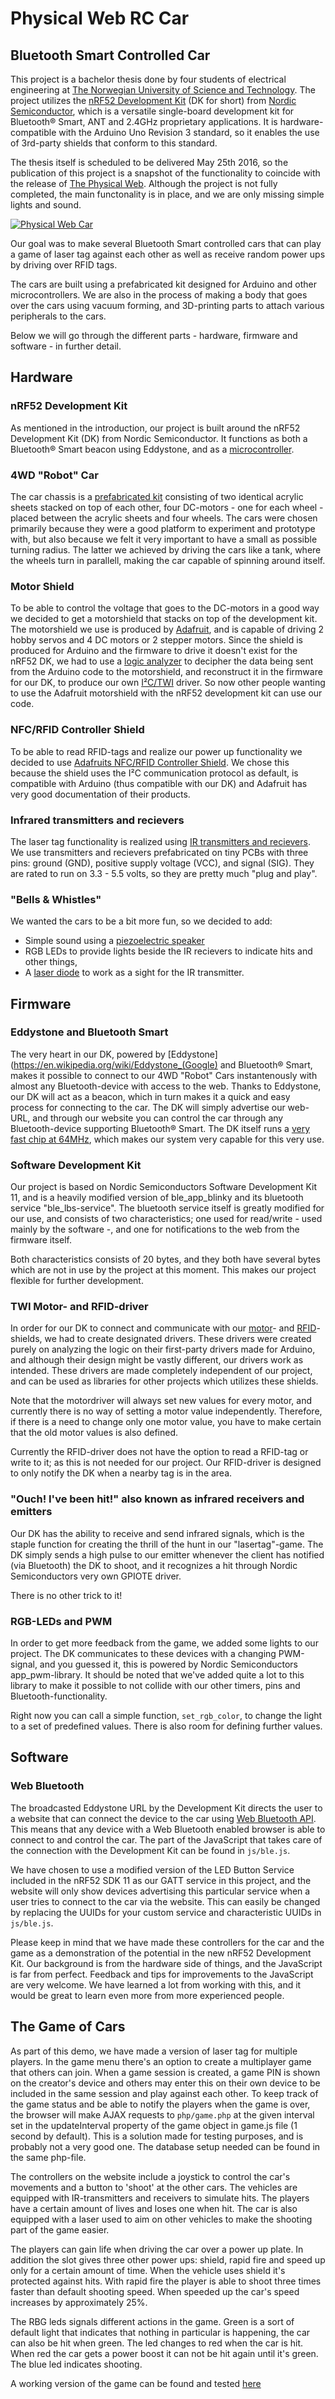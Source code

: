 # **Physical Web RC Car**
## **Bluetooth Smart Controlled Car**

This project is a bachelor thesis done by four students of electrical engineering at [The Norwegian University of Science and Technology](http://www.ntnu.edu/).
The project utilizes the [nRF52 Development Kit](http://no.mouser.com/new/nordicsemiconductor/nordic-nrf52-dk/) (DK for short) from [Nordic Semiconductor](http://www.nordicsemi.com/), which is a versatile single-board development kit for Bluetooth® Smart, ANT and 2.4GHz proprietary applications. It is hardware-compatible with the Arduino Uno Revision 3 standard, so it  enables the use of 3rd-party shields that conform to this standard.

The thesis itself is scheduled to be delivered May 25th 2016, so the publication of this project is a snapshot of the functionality to coincide with the release of [The Physical Web](https://google.github.io/physical-web/). Although the project is not fully completed, the main functonality is in place, and we are only missing simple lights and sound.

[![Physical Web Car](http://i.imgur.com/bhzXKaB.png)](https://youtu.be/D7AY-5eFU-A "Physical Web Car")

Our goal was to make several Bluetooth Smart controlled cars that can play a game of laser tag against each other as well as receive random power ups by driving over RFID tags.

The cars are built using a prefabricated kit designed for Arduino and other microcontrollers. We are also in the process of making a body that goes over the cars using vacuum forming, and 3D-printing parts to attach various peripherals to the cars.

Below we will go through the different parts - hardware, firmware and software - in further detail.

## Hardware
### nRF52 Development Kit
As mentioned in the introduction, our project is built around the nRF52 Development Kit (DK) from Nordic Semiconductor. It functions as both a Bluetooth® Smart beacon using Eddystone, and as a [microcontroller](https://en.wikipedia.org/wiki/Microcontroller).
### 4WD "Robot" Car
The car chassis is a [prefabricated kit](http://www.banggood.com/4WD-Smart-Robot-Car-Chassis-Kits-With-Strong-Magneto-Speed-Encoder-p-917007.html) consisting of two identical acrylic sheets stacked on top of each other, four DC-motors - one for each wheel - placed between the acrylic sheets and four wheels. The cars were chosen primarily because they were a good platform to experiment and prototype with, but also because we felt it very important to have a small as possible turning radius. The latter we achieved by driving the cars like a tank, where the wheels turn in parallell, making the car capable of spinning around itself.
### Motor Shield
To be able to control the voltage that goes to the DC-motors in a good way we decided to get a motorshield that stacks on top of the development kit. The motorshield we use is produced by [Adafruit](https://www.adafruit.com/products/1438), and is capable of driving 2 hobby servos and 4 DC motors or 2 stepper motors. Since the shield is produced for Arduino and the firmware to drive it doesn't exist for the nRF52 DK, we had to use a [logic analyzer](https://www.saleae.com/) to decipher the data being sent from the Arduino code to the motorshield, and reconstruct it in the firmware for our DK, to produce our own [I²C/TWI](https://en.wikipedia.org/wiki/I%C2%B2C) driver. So now other people wanting to use the Adafruit motorshield with the nRF52 development kit can use our code.
### NFC/RFID Controller Shield
To be able to read RFID-tags and realize our power up functionality we decided to use [Adafruits NFC/RFID Controller Shield](https://www.adafruit.com/products/789). We chose this because the shield uses the I²C communication protocol as default, is compatible with Arduino (thus compatible with our DK) and Adafruit has very good documentation of their products.
### Infrared transmitters and recievers
The laser tag functionality is realized using [IR transmitters and recievers](http://www.dx.com/p/mini-38khz-infrared-transmitter-ir-emitter-module-infrared-receiver-sensor-module-for-arduino-327293#.VuqPR_krKhc). We use transmitters and recievers prefabricated on tiny PCBs with three pins: ground (GND), positive supply voltage (VCC), and signal (SIG). They are rated to run on 3.3 - 5.5 volts, so they are pretty much "plug and play".
### "Bells & Whistles"
We wanted the cars to be a bit more fun, so we decided to add:
- Simple sound using a [piezoelectric speaker](https://en.wikipedia.org/wiki/Piezoelectric_speaker)
- RGB LEDs to provide lights beside the IR recievers to indicate hits and other things,
- A [laser diode](https://www.adafruit.com/products/1054) to work as a sight for the IR transmitter.

## Firmware
### Eddystone and Bluetooth Smart
The very heart in our DK, powered by [Eddystone](https://en.wikipedia.org/wiki/Eddystone_(Google) and Bluetooth® Smart, makes it possible to connect to our 4WD "Robot" Cars instantenously with almost any Bluetooth-device with access to the web. Thanks to Eddystone, our DK will act as a beacon, which in turn makes it a quick and easy process for connecting to the car. The DK will simply advertise our web-URL, and through our website you can control the car through any Bluetooth-device supporting Bluetooth® Smart. The DK itself runs a [very fast chip at 64MHz](https://www.nordicsemi.com/Products/nRF52-Series-SoC), which makes our system very capable for this very use.
### Software Development Kit
Our project is based on Nordic Semiconductors Software Development Kit 11, and is a heavily modified version of ble_app_blinky and its bluetooth service "ble_lbs-service". The bluetooth service itself is greatly modified for our use, and consists of two characteristics; one used for read/write - used mainly by the software -, and one for notifications to the web from the firmware itself.

Both characteristics consists of 20 bytes, and they both have several bytes which are not in use by the project at this moment. This makes our project flexible for further development.
### TWI Motor- and RFID-driver
In order for our DK to connect and communicate with our [motor](https://learn.adafruit.com/adafruit-motor-shield-v2-for-arduino/overview)- and [RFID](https://www.adafruit.com/products/789)-shields, we had to create designated drivers. These drivers were created purely on analyzing the logic on their first-party drivers made for Arduino, and although their design might be vastly different, our drivers work as intended. These drivers are made completely independent of our project, and can be used as libraries for other projects which utilizes these shields.

Note that the motordriver will always set new values for every motor, and currently there is no way of setting a motor value independently. Therefore, if there is a need to change only one motor value, you have to make certain that the old motor values is also defined.

Currently the RFID-driver does not have the option to read a RFID-tag or write to it; as this is not needed for our project. Our RFID-driver is designed to only notify the DK when a nearby tag is in the area.

### "Ouch! I've been hit!" also known as infrared receivers and emitters
Our DK has the ability to receive and send infrared signals, which is the staple function for creating the thrill of the hunt in our "lasertag"-game. The DK simply sends a high pulse to our emitter whenever the client has notified (via Bluetooth) the DK to shoot, and it recognizes a hit through Nordic Semiconductors very own GPIOTE driver.

There is no other trick to it!

### RGB-LEDs and PWM
In order to get more feedback from the game, we added some lights to our project. The DK communicates to these devices with a changing PWM-signal, and you guessed it, this is powered by Nordic Semiconductors app_pwm-library. It should be noted that we've added quite a lot to this library to make it possible to not collide with our other timers, pins and Bluetooth-functionality.

Right now you can call a simple function, `set_rgb_color`, to change the light to a set of predefined values. There is also room for defining further values.

## Software
### Web Bluetooth
The broadcasted Eddystone URL by the Development Kit directs the user to a website that can connect the device to the car using [Web Bluetooth API](https://webbluetoothcg.github.io/web-bluetooth/#introduction). This means that any device with a Web Bluetooth enabled browser is able to connect to and control the car. The part of the JavaScript that takes care of the connection with the Development Kit can be found in `js/ble.js`. 

We have chosen to use a modified version of the LED Button Service included in the nRF52 SDK 11 as our GATT service in this project, and the website will only show devices advertising this particular service when a user tries to connect to the car via the website. This can easily be changed by replacing the UUIDs for your custom service and characteristic UUIDs in `js/ble.js`.

Please keep in mind that we have made these controllers for the car and the game as a demonstration of the potential in the new nRF52 Development Kit. Our background is from the hardware side of things, and the JavaScript is far from perfect. Feedback and tips for improvements to the JavaScript are very welcome. We have learned a lot from working with this, and it would be great to learn even more from more experienced people.

## The Game of Cars
As part of this demo, we have made a version of laser tag for multiple players. In the game menu there's an option to create a multiplayer game that others can join. When a game session is created, a game PIN is shown on the creator's device and others may enter this on their own device to be included in the same session and play against each other. To keep track of the game status and be able to notify the players when the game is over, the browser will make AJAX requests to `php/game.php` at the given interval set in the updateInterval property of the game object in game.js file (1 second by default). This is a solution made for testing purposes, and is probably not a very good one. The database setup needed can be found in the same php-file.

The controllers on the website include a joystick to control the car's movements and a button to 'shoot' at the other cars. The vehicles are equipped with IR-transmitters and receivers to simulate hits. The players have a certain amount of lives and loses one when hit. The car is also equipped with a laser used to aim on other vehicles to make the shooting part of the game easier.

The players can gain life when driving the car over a power up plate. In addition the slot gives three other power ups: shield, rapid fire and speed up only for a certain amount of time. When the vehicle uses shield it's protected against hits. With rapid fire the player is able to shoot three times faster than default shooting speed. When speeded up the car's speed increases by approximately 25%.

The RBG leds signals different actions in the game. Green is a sort of default light that indicates that nothing in particular is happening, the car can also be hit when green. The led changes to red when the car is hit. When red the car gets a power boost it can not be hit again until it's green. The blue led indicates shooting.

A working version of the game can be found and tested [here](https://jtguggedal.github.io)

